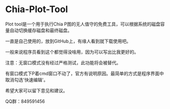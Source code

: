 # Chia-Plot-Tool
Plot tool是一个用于执行Chia P图的无人值守的免费工具，可以根据系统的磁盘容量自动切换缓存磁盘和最终磁盘。

一直是自己使用的，放到GitHub上，有缘人看到就下载使用吧。

一般来说程序员看到这个都觉得没啥用，因为可以写出比我更好的。

注意：无窗口模式没有经过严格测试，此功能将会被替代。

有窗口模式下P着cmd窗口不动了，官方有说明原因。最简单的方式是程序界面中取消勾选'快速编辑'。

希望大家可以留下意见和建议。

QQ群：849591456

